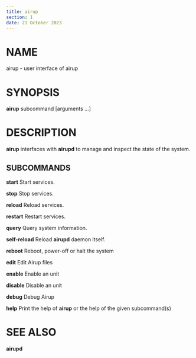 ```yaml
---
title: airup
section: 1
date: 21 October 2023
---
```


# NAME
airup - user interface of airup

# SYNOPSIS
**airup** subcommand [arguments ...]

# DESCRIPTION
**airup** interfaces with **airupd** to manage and inspect the state of the system.

## SUBCOMMANDS

**start**        Start services.

**stop**         Stop services.

**reload**       Reload services.

**restart**      Restart services.

**query**        Query system information.

**self-reload**  Reload **airupd** daemon itself.

**reboot**       Reboot, power-off or halt the system

**edit**         Edit Airup files

**enable**       Enable an unit

**disable**      Disable an unit

**debug**        Debug Airup

**help**         Print the help of **airup** or the help of the given subcommand(s)

# SEE ALSO
**airupd**
